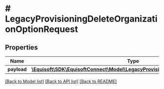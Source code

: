 # # LegacyProvisioningDeleteOrganizationOptionRequest

## Properties

Name | Type | Description | Notes
------------ | ------------- | ------------- | -------------
**payload** | [**\Equisoft\SDK\EquisoftConnect\Model\LegacyProvisioningDeleteOrganizationOption**](LegacyProvisioningDeleteOrganizationOption.md) |  |

[[Back to Model list]](../../README.md#models) [[Back to API list]](../../README.md#endpoints) [[Back to README]](../../README.md)
